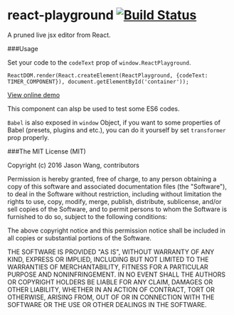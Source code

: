# react-playground [![Build Status](https://travis-ci.org/WJsjtu/react-datepicker.svg?branch=master)](https://travis-ci.org/WJsjtu/react-playground)
A pruned live jsx editor from React.

###Usage

Set your code to the `codeText` prop of `window.ReactPlayground`.

`ReactDOM.render(React.createElement(ReactPlayground, {codeText: TIMER_COMPONENT}), document.getElementById('container'));`

[View online demo](http://wjsjtu.github.io/react-playground/test/index.html)

This component can alsp be used to test some ES6 codes.

`Babel` is also exposed in `window` Object, if you want to  some properties of Babel (presets, plugins and etc.), you can do it yourself by set `transformer` prop properly. 

###The MIT License (MIT)

Copyright (c) 2016 Jason Wang, contributors

Permission is hereby granted, free of charge, to any person obtaining a copy
of this software and associated documentation files (the "Software"), to deal
in the Software without restriction, including without limitation the rights
to use, copy, modify, merge, publish, distribute, sublicense, and/or sell
copies of the Software, and to permit persons to whom the Software is
furnished to do so, subject to the following conditions:

The above copyright notice and this permission notice shall be included in all
copies or substantial portions of the Software.

THE SOFTWARE IS PROVIDED "AS IS", WITHOUT WARRANTY OF ANY KIND, EXPRESS OR
IMPLIED, INCLUDING BUT NOT LIMITED TO THE WARRANTIES OF MERCHANTABILITY,
FITNESS FOR A PARTICULAR PURPOSE AND NONINFRINGEMENT. IN NO EVENT SHALL THE
AUTHORS OR COPYRIGHT HOLDERS BE LIABLE FOR ANY CLAIM, DAMAGES OR OTHER
LIABILITY, WHETHER IN AN ACTION OF CONTRACT, TORT OR OTHERWISE, ARISING FROM,
OUT OF OR IN CONNECTION WITH THE SOFTWARE OR THE USE OR OTHER DEALINGS IN THE
SOFTWARE.
